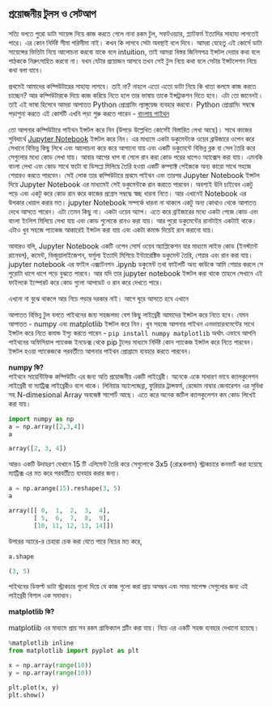 ## প্রয়োজনীয় টুলস ও সেটআপ  

সত্যি বলতে পুরো ডাটা সায়েন্স নিয়ে কাজ করতে গেলে নানা রকম টুল, সফটওয়্যার, প্ল্যাটফর্ম ইত্যাদির সাহায্য লাগতেই পারে। এর কোন নির্দিষ্ট সীমা পরিসীমা নাই। কখন কি লাগবে সেটা অবস্থাই বলে দিবে। আমরা যেহেতু এই কোর্সে ডাটা সায়েন্সের ভিত্তিটা নিয়ে আলোচনা করবো যাকে বলে intuition, তাই আমরা বিস্তর জিনিসপত্র ইন্সটল দেয়ার কথা বলে পাঠককে নিরুৎসাহিত করবো না। যখন যেটার প্রয়োজন আসবে তখন সেই টুল নিয়ে কথা বলে সেটার ইন্সটলেশন নিয়ে কথা বলা যাবে। 

প্রথমেই আমাদের কম্পিউটারের সাহায্য লাগবে। তাই না? নাহলে এতো এতো ডাটা নিয়ে কি খাতা কলমে কাজ করতে চাচ্ছেন? আর কম্পিউটারকে দিয়ে কাজ করিয়ে নিতে হলে তার ভাষায় তাকে ইন্সট্রাকশন দিতে হবে। এটা তো জানেনই। তাই এই ভাষা হিসেবে আমরা আপাতত Python প্রোগ্রামিং ল্যাঙ্গুয়েজ ব্যবহার করবো। Python প্রোগ্রামিং সম্বন্ধে পড়াশুনা করতে এই কোর্সটি এখনি পড়া শুরু করতে পারেন - [বাংলায় পাইথন](https://python.howtocode.com.bd)  

তো আপনার কম্পিউটারে পাইথন ইন্সটল করে নিন (উপড়ে উল্লেখিত কোর্সেই বিস্তারিত লেখা আছে)। সাথে কাজের সুবিধার্থে [Jupyter Notebook](http://jupyter.org/) ইন্সটল করে নিন। এর মাধ্যমে একটা ডকুমেন্টকে ওয়েব ব্রাউজারে ওপেন করে সেখানে বিভিন্ন কিছু লিখে এবং আলোচনা করে করে আগানো যায় এবং একটি ডকুমেন্টে বিভিন্ন ব্লক বা সেল তৈরি করে সেগুলোর মধ্যে কোড লেখা যায়। আবার আগের ধাপ বা সেলে রান করা কোড পরের ধাপেও অ্যাক্সেস করা যায়। এমনকি বাংলা লেখা এবং কোড সাথে ফটো বা ডিসপ্লে মিলিয়ে তৈরি হওয়া একটি কম্প্যাক্ট পেইজকে অন্য কারো সাথে সহজে শেয়ারও করতে পারবেন। সেই লোক তার কম্পিউটারে প্রথমে পাইথন এবং তারপর Jupyter Notebook ইন্সটল দিয়ে Jupyter Notebook এর মাধ্যমেই সেই ডকুমেন্টকে রান করাতে পারবেন। অবশ্যই উনি চাইবেন একটু পড়ে এবং একটু করে কোড রান করে কাজের প্রগ্রেস সম্বদ্ধে স্বচ্ছ ধারনা নিতে। আর এখানেই Notebook এর উপকার খেয়াল করার মত। jupyter Notebook সম্পর্কে ধারনা না থাকলে একটু অন্য কোথাও থেকে আপাতত দেখে আসতে পারেন। এটা তেমন কিছু না। একটা ওয়েব অ্যাপ। এতে করে ব্রাইজারের মধ্যে একটা পেজে কোড এবং বাংলা ইংলিশ মিলিয়ে লেখা যায় এবং কোড গুলোকে রানও করা যায়। আর পুরো ডকুমেন্টের রানটাইম একটাই থাকে। এটাও খুব সহজে প্যাকেজ আকারেই ইন্সটল করা যায় এবং একটা কমান্ড দিয়েই রান করানো যায়।  

আবারও বলি, Jupyter Notebook একটি ওপেন সোর্স ওয়েব অ্যাপ্লিকেশন যার মাধ্যমে লাইভ কোড (ইনস্ট্যান্ট রানেবল), কমেন্ট, ভিজুয়ালাইজেশন, ফর্মুলা ইত্যাদি মিশিয়ে ইন্ট্যারেক্টিভ ডকুমেন্ট তৈরি, শেয়ার এবং রান করা যায়। jupyter notebook এর ফাইল এক্সটেনশন .ipynb
ডকুমেন্ট তথা ফাইলটি অন্য কাউকে আমি শেয়ার করলে সে পুরোটা ধাপে ধাপে পড়ে বুঝতে পারবে। আর যদি তার jupyter notebook ইন্সটল করা থাকে তাহলে সেখানে এই ফাইলকে ইম্পোরট করে কোড গুলো আপডেট ও রান করে দেখতে পারে।

এখনো না বুঝে থাকলে আর নিচে পড়ার দরকার নাই। আগে ঘুরে আসতে হবে এখানে

আপাতত বিভিন্ন টুল বলতে পাইথনের জন্য সহজলভ্য বেশ কিছু লাইব্রেরী আমাদের ইন্সটল করে নিতে হবে। যেমন আপাতত - numpy এবং matplotlib ইন্সটল করে নিন। খুব সহজে আপনার পাইথন এনভায়ারনমেন্টের সাথে ইন্সটল করে নিতে কমান্ড ইস্যু করতে পারেন - `pip install numpy matplotlib`  অর্থাৎ এভাবে আপনি পাইথনের অফিসিয়াল প্যাকেজ ইনডেক্স থেকে pip টুলের মাধ্যমে নির্দিষ্ট কোন প্যাকেজ ইন্সটল করে নিতে পারবেন। ইন্সটল হওয়া প্যাকেজকে পরবর্তীতে আপনার পাইথন প্রোগ্রামে ব্যবহার করতে পারবেন। 


**numpy কি?**  
পাইথনে সায়েন্টিফিক কম্পিউটিং এর জন্য অতি প্রয়োজনীয় একটি লাইব্রেরী। অনেকে একে সাধারণ ভাবে ক্যালকুলেশন লাইব্রেরী বা ম্যাট্রিক্স লাইব্রেরীও বলে থাকে। লিনিয়ার অ্যালেজেব্রা, ফুরিয়ার ট্রান্সফর্ম, রেন্ডোম নাম্বার জেনারেশন এর সুবিধা সহ N-dimesional Array অবজেক্ট সাপোর্ট আছে। এতে করে অনেক জটিল ক্যালকুলেশন কম কোড লিখেই করা যায়।

```python
import numpy as np
a = np.array([2,3,4])
a
```  

```python
array([2, 3, 4])
```  
আরও একটি উদাহরণ যেখানে 15 টি এলিমেন্ট তৈরি করে সেগুলোকে 3x5 (রোxকলাম) স্ট্রাকচারে কনভার্ট করা হয়েছে ম্যাট্রিক্স এর মত করে পরবর্তীতে ব্যবহার করার জন্য।

```python
a = np.arange(15).reshape(3, 5)
a
```  

```python
array([[ 0,  1,  2,  3,  4],
       [ 5,  6,  7,  8,  9],
       [10, 11, 12, 13, 14]])
```       

উপরের অ্যারে-র চেহারা চেক করা যেতে পারে নিচের মত করে,

```python
a.shape
```   

```python
(3, 5)
```  

পাইথনের ডিফল্ট ডাটা স্ট্রাকচার গুলো দিয়ে যে কাজ গুলো করা প্রায় অসম্ভব এবং সময় সাপেক্ষ সেগুলোর জন্য এই লাইব্রেরী বিশাল এক সমাধান।  

**matplotlib কি?**  

matplotlib এর মাধ্যমে প্রায় সব রকম গ্রাফিক্যাল প্লটিং করা যায়। নিচে এর একটি সহজ ব্যবহার দেখানো হয়েছে।

```python
%matplotlib inline
from matplotlib import pyplot as plt

x = np.array(range(10))
y = np.array(range(10))

plt.plot(x, y)
plt.show()
```  

